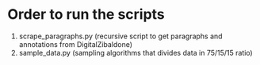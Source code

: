 # Order to run the scripts

1. scrape_paragraphs.py (recursive script to get paragraphs and annotations from DigitalZibaldone)
2. sample_data.py (sampling algorithms that divides data in 75/15/15 ratio)
